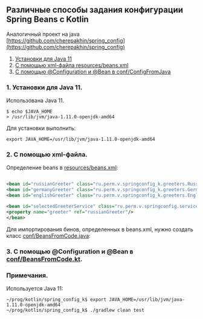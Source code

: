 Различные способы задания конфигурации Spring Beans с Kotlin
----------------

Аналогичный проект на java [https://github.com/cherepakhin/spring_config](https://github.com/cherepakhin/spring_config)

1. [Установки для Java 11](#set_java_version)
2. [С помощью xml-файла resources/beans.xml](#xml_file)
3. [С помощью @Configuration и @Bean в conf/ConfigFromJava](#configuration)

<a id="set_java_version"></a>
### 1. Установки для Java 11.

Использована Java 11. 

````shell
$ echo $JAVA_HOME
> /usr/lib/jvm/java-1.11.0-openjdk-amd64

````

Для установки выполнить:

````shell
export JAVA_HOME=/usr/lib/jvm/java-1.11.0-openjdk-amd64
````

<a id="xml_file"></a>
### 2. С помощью xml-файла.

Определение beans в [resources/beans.xml](https://github.com/cherepakhin/spring_config_k/blob/main/src/main/resources/beans.xml):

````xml

<bean id="russianGreeter" class="ru.perm.v.springconfig_k.greeters.RussianGreeter"/>
<bean id="germanyGreeter" class="ru.perm.v.springconfig_k.greeters.GermanyGreeter"/>
<bean id="englishGreeter" class="ru.perm.v.springconfig_k.greeters.EnglishGreeter"/>

<bean id="selectedGreeterService" class="ru.perm.v.springconfig.service.GreeterService">
<property name="greeter" ref="russianGreeter"/>
</bean>
````

Для импортирования бинов, определенных в beans.xml, нужно создать класс [conf/BeansFromCode.java](https://github.com/cherepakhin/spring_config/blob/main/src/main/java/ru/perm/v/springconfig/conf/BeansConfiguration.java):

<a id="configuration"></a>
### 3. С помощью @Configuration и @Bean в [conf/BeansFromCode.kt](https://github.com/cherepakhin/spring_config/blob/main/src/main/java/ru/perm/v/springconfig_k/conf/BeansFromCode.kt).

### Примечания.

Используется Java 11:

````shell
~/prog/kotlin/spring_config_k$ export JAVA_HOME=/usr/lib/jvm/java-1.11.0-openjdk-amd64
~/prog/kotlin/spring_config_k$ ./gradlew clean test
````